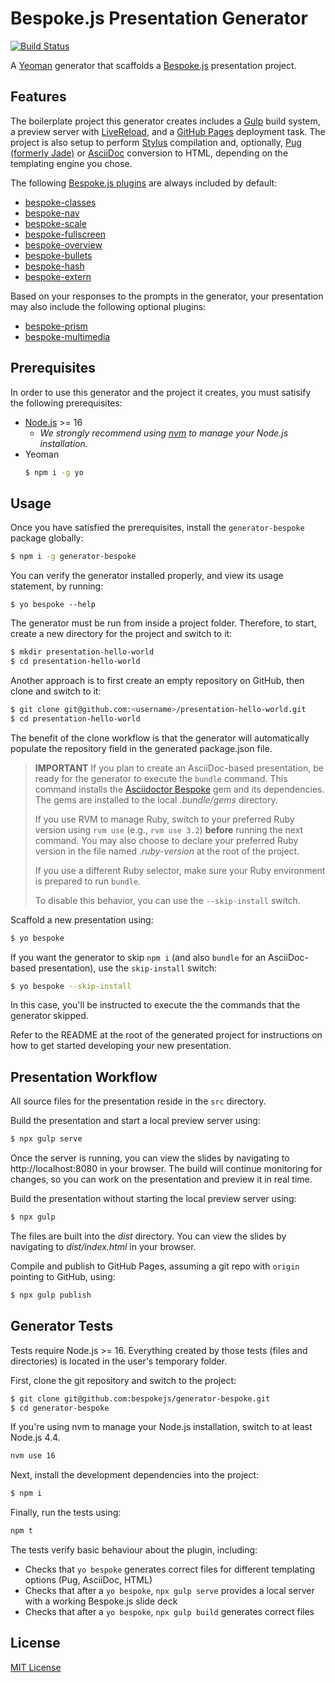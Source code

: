 # Bespoke.js Presentation Generator

[![Build Status](https://github.com/bespokejs/generator-bespoke/workflows/CI/badge.svg)](https://github.com/bespokejs/generator-bespoke/actions)

A [Yeoman](https://yeoman.io) generator that scaffolds a [Bespoke.js](https://markdalgleish.com/projects/bespoke.js) presentation project.

## Features

The boilerplate project this generator creates includes a [Gulp](https://gulpjs.com) build system, a preview server with [LiveReload](https://livereload.com), and a [GitHub Pages](https://pages.github.com) deployment task.
The project is also setup to perform [Stylus](https://stylus-lang.com/) compilation and, optionally, [Pug (formerly Jade)](https://pugjs.org) or [AsciiDoc](https://github.com/asciidoctor/asciidoctor-bespoke) conversion to HTML, depending on the templating engine you chose.

The following [Bespoke.js plugins](https://github.com/bespokejs/bespoke#plugins) are always included by default:

- [bespoke-classes](https://github.com/bespokejs/bespoke-classes)
- [bespoke-nav](https://github.com/opendevise/bespoke-nav)
- [bespoke-scale](https://github.com/bespokejs/bespoke-scale)
- [bespoke-fullscreen](https://github.com/opendevise/bespoke-fullscreen)
- [bespoke-overview](https://github.com/opendevise/bespoke-overview)
- [bespoke-bullets](https://github.com/bespokejs/bespoke-bullets)
- [bespoke-hash](https://github.com/bespokejs/bespoke-hash)
- [bespoke-extern](https://github.com/bespokejs/bespoke-extern)

Based on your responses to the prompts in the generator, your presentation may also include the following optional plugins:

- [bespoke-prism](https://github.com/opendevise/bespoke-prism)
- [bespoke-multimedia](https://github.com/opendevise/bespoke-multimedia)

## Prerequisites

In order to use this generator and the project it creates, you must satisify the following prerequisites:

- [Node.js](https://nodejs.org) >= 16
  * _We strongly recommend using [nvm](https://github.com/creationix/nvm) to manage your Node.js installation._
- Yeoman
  ```bash
  $ npm i -g yo
  ```

## Usage

Once you have satisfied the prerequisites, install the `generator-bespoke` package globally:

```bash
$ npm i -g generator-bespoke
```

You can verify the generator installed properly, and view its usage statement, by running:

```base
$ yo bespoke --help
```

The generator must be run from inside a project folder.
Therefore, to start, create a new directory for the project and switch to it:

```bash
$ mkdir presentation-hello-world
$ cd presentation-hello-world
```

Another approach is to first create an empty repository on GitHub, then clone and switch to it:

```bash
$ git clone git@github.com:<username>/presentation-hello-world.git
$ cd presentation-hello-world
```

The benefit of the clone workflow is that the generator will automatically populate the repository field in the generated package.json file.

> **IMPORTANT** If you plan to create an AsciiDoc-based presentation, be ready for the generator to execute the `bundle` command.
> This command installs the [Asciidoctor Bespoke](https://github.com/asciidoctor/asciidoctor-bespoke) gem and its dependencies.
> The gems are installed to the local _.bundle/gems_ directory.
>
> If you use RVM to manage Ruby, switch to your preferred Ruby version using `rvm use` (e.g., `rvm use 3.2`) **before** running the next command.
> You may also choose to declare your preferred Ruby version in the file named _.ruby-version_ at the root of the project.
>
> If you use a different Ruby selector, make sure your Ruby environment is prepared to run `bundle`.
>
> To disable this behavior, you can use the `--skip-install` switch.

Scaffold a new presentation using:

```bash
$ yo bespoke
```

If you want the generator to skip `npm i` (and also `bundle` for an AsciiDoc-based presentation), use the `skip-install` switch:

```bash
$ yo bespoke --skip-install
```

In this case, you'll be instructed to execute the the commands that the generator skipped.

Refer to the README at the root of the generated project for instructions on how to get started developing your new presentation.

## Presentation Workflow

All source files for the presentation reside in the `src` directory.

Build the presentation and start a local preview server using:

```bash
$ npx gulp serve
```

Once the server is running, you can view the slides by navigating to http://localhost:8080 in your browser.
The build will continue monitoring for changes, so you can work on the presentation and preview it in real time.

Build the presentation without starting the local preview server using:

```bash
$ npx gulp
```

The files are built into the _dist_ directory.
You can view the slides by navigating to _dist/index.html_ in your browser.

Compile and publish to GitHub Pages, assuming a git repo with `origin` pointing to GitHub, using:

```bash
$ npx gulp publish
```

## Generator Tests

Tests require Node.js >= 16.
Everything created by those tests (files and directories) is located in the user's temporary folder.

First, clone the git repository and switch to the project:

```bash
$ git clone git@github.com:bespokejs/generator-bespoke.git
$ cd generator-bespoke
```

If you're using nvm to manage your Node.js installation, switch to at least Node.js 4.4.

```bash
nvm use 16
```

Next, install the development dependencies into the project:

```bash
$ npm i
```

Finally, run the tests using:

```bash
npm t
```

The tests verify basic behaviour about the plugin, including:

* Checks that `yo bespoke` generates correct files for different templating options (Pug, AsciiDoc, HTML)
* Checks that after a `yo bespoke`, `npx gulp serve` provides a local server with a working Bespoke.js slide deck
* Checks that after a `yo bespoke`, `npx gulp build` generates correct files

## License

[MIT License](https://markdalgleish.mit-license.org)
